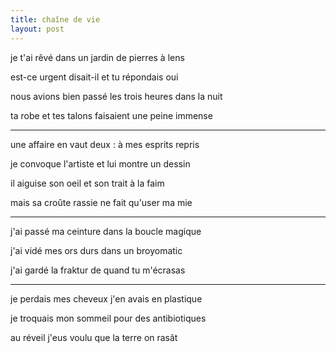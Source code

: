 ```yaml
---
title: chaîne de vie
layout: post
---
```


je t'ai rêvé dans un jardin de pierres à lens

est-ce urgent disait-il et tu répondais oui

nous avions bien passé les trois heures dans la nuit

ta robe et tes talons faisaient une peine immense

---

une affaire en vaut deux : à mes esprits repris

je convoque l'artiste et lui montre un dessin

il aiguise son oeil et son trait à la faim

mais sa croûte rassie ne fait qu'user ma mie

---

j'ai passé ma ceinture dans la boucle magique

j'ai vidé mes ors durs dans un broyomatic

j'ai gardé la fraktur de quand tu m'écrasas

---

je perdais mes cheveux j'en avais en plastique

je troquais mon sommeil pour des antibiotiques

au réveil j'eus voulu que la terre on rasât
